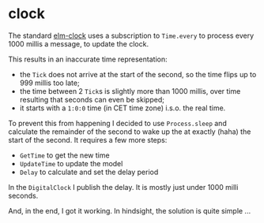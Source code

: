 # clock

The standard [elm-clock](https://elm-lang.org/examples/time) uses a subscription 
to `Time.every` to process every 1000 millis a message, to update the clock.

This results in an inaccurate time representation: 
- the `Tick` does not arrive at the start of the second, so the time flips up to 999 millis too late; 
- the time between 2 `Tick`s is slightly more than 1000 millis, over time resulting that seconds can even be skipped;
- it starts with a `1:0:0` time (in CET time zone) i.s.o. the real time.

To prevent this from happening I decided to use `Process.sleep` and calculate the remainder 
of the second to wake up the at exactly (haha) the start of the second. It requires a few more steps:
- `GetTime` to get the new time
- `UpdateTime` to update the model
- `Delay` to calculate and set the delay period

In the `DigitalClock` I publish the delay. It is mostly just under 1000 milli seconds.

And, in the end, I got it working. In hindsight, the solution is quite simple ...
